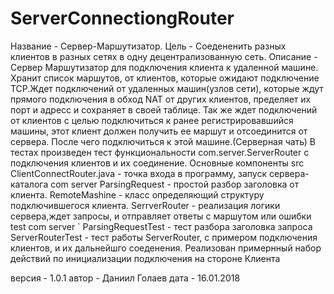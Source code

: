 # ServerConnectiongRouter  
Название - Сервер-Маршутизатор.
Цель     -  Соедененить разных клиентов в разных сетях в одну децентрализованную сеть.
Описание -  Сервер Маршутизатор для подключения клиента к удаленной машине. Хранит список маршутов, от клиентов, которые 
            ожидают подключение TCP.Ждет подключений от удаленных машин(узлов сети), которые ждут прямого подключения в 
            обход NAT от других клиентов, пределяет их порт  и адресс и сохраняет в своей таблице.
            Так же ждет подключений от клиентов с целью подключиться к ранее регистрировавшийся машины, этот клиент должен
            получить ее маршут   и отсоединится от сервера. После чего подключиться к этой машине.(Серверная чать)
            В тестах произведен тест функциональности com.server.ServerRouter c подключения клиентов и их соединение.
Основные компоненты
            src
              ClientConnectRouter.java  - точка входа в программу, запуск сервера-каталога
              com
                 server
                      ParsingRequest  - простой разбор заголовка от клиента. 
                      RemoteMashine   - класс определяющий структуру подключившегося клиента.
                      SerrverRouter   - реализация логики сервера,ждет запросы, и отправляет ответы с маршутом или ошибки
            test
               com
                  server 
`                     ParsingRequestTest  - тест разбора заголовка запроса
                      ServerRouterTest    - тест работы ServerRouter, с примером подключения клиентов,  и их дальнейшго соеденения.
                                            Реализован примернный набор действий по инициализации подключения на стороне Клиента

версия    - 1.0.1
автор     - Даниил Голаев
дата      - 16.01.2018
